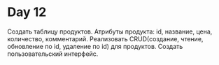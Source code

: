 # Day 12

Создать таблицу продуктов.
Атрибуты продукта: id, название, цена, количество, комментарий.
Реализовать CRUD(создание, чтение, обновление по id, удаление по id) для продуктов.
Создать пользовательский интерфейс.
